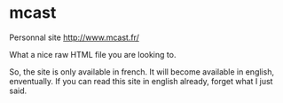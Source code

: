 # mcast
Personnal site
http://www.mcast.fr/

What a nice raw HTML file you are looking to.

So, the site is only available in french. It will become available in english, enventually.
If you can read this site in english already, forget what I just said.
